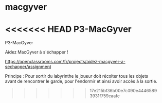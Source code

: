# macgyver
<<<<<<< HEAD
P3-MacGyver
=======
P3-MacGyver

Aidez MacGyver à s'échapper !

https://openclassrooms.com/fr/projects/aidez-macgyver-a-sechapper/assignment

Principe : Pour sortir du labyrinthe le joueur doit récolter tous les objets avant de rencontrer le garde, pour l'endormir et ainsi avoir accès à la sortie.
>>>>>>> 17e215bf36b00e7c090e44465893931f759caafc
